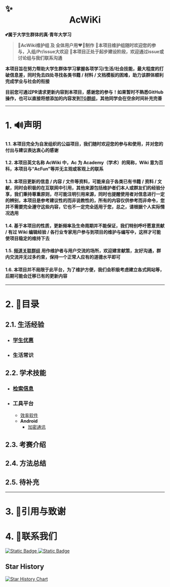 # ✨<center>AcWiKi<center>

**💕属于大学生群体的真·青年大学习**

> **🥰AcWiki维护组 及 全体用户用❤️‍🔥制作**
> **🎉本项目维护组随时欢迎您的参与，入组/Pr/issue大欢迎**
> **🚀本项目正处于起步建设阶段，欢迎通过issue或讨论组与我们联系沟通**

**本项目旨在努力帮助大学生群体学习掌握各项学习/生活/社会技能，最大程度的打破信息差，同时免去四处寻找各类书籍 / 材料 / 文档模板的困难，助力该群体顺利完成学业与社会的衔接**

**目前您可通过PR请求更新内容到本项目，感谢您的参与！如果暂时不熟悉GitHub操作，也可以直接将想添加的内容发到[TG群组](https://t.me/AcFourm)，其他同学会在空余时间补充完善**

---

# 1. 🔊声明

#### 1.1. 本项目完全为自发组织的公益项目，我们随时欢迎您的参与和使用，并对您的付出与建议表达衷心的感谢

#### 1.2. 本项目英文名称 AcWiki 中，Ac 为 Academy（学术）的简称，Wiki 意为百科，本项目与“AcFun”等并无主观或客观上的联系

#### 1.3. 本项目更新的信息 / 内容 / 文件等资料，可能来自于各类已有书籍 / 资料 / 文献，同时会积极的在互联网中引用，其他来源包括维护者们本人或群友们的经验分享，我们秉持尊重原则，尽可能注明引用来源，同时也提醒使用者对信息进行一定的辨别，本项目是参考建议性的而非说教性的，所有的内容仅供参考而非命令，您并不需要完全遵守这些内容，它也不一定完全适用于您，总之，请根据个人实际情况选用

#### 1.4. 基于本项目的性质，更新频率及生命周期并不能保证，我们特别呼吁愿意贡献 / 有过 Wiki 编辑经验 / 各行业专家用户参与到项目的维护与编写中，这样才可能使项目稳定的维持下去

#### 1.5. [频道关联群组](https://t.me/AcFourm) 用作维护者与用户交流的场所，欢迎建言献策，友好沟通，群内交流并无过多约束，保持一个正常人应有的道德水平即可

#### 1.6. 本项目并不局限于此平台，为了维护方便，我们会积极考虑建立各式网站等，后期可能会迁移已有的更新内容

---

# 2. 🎯目录

## 2.1. 生活经验

- ### [学生优惠](https://github.com/Ac-Wiki/AcWiKi/blob/main/01-student-discounts/README.md)
- ### 生活常识

## 2.2. 学术技能

- ### [检索信息](https://github.com/Ac-Wiki/AcWiKi/blob/main/02-search-platforms/README.md)
- ### 工具平台
  - [效率软件](https://github.com/Ac-Wiki/AcWiKi/blob/main/03-tools/效率软件.md)
  - **Android**
    - [加密通讯](https://github.com/Ac-Wiki/AcWiKi/blob/main/03-tools/Android/加密通讯.md)

## 2.3. 考赛介绍

## 2.4. 方法总结

## 2.5. 待补充

---

# 3. 📎引用与致谢

# 4. 💁联系我们

<a href="https://t.me/AcWiki">
 <img 
  alt="Static Badge"
  src="https://img.shields.io/badge/Telegram Channel-AcWiKi-blue?style=for-the-badge&logo=telegram&logoColor=white&logoSize=auto&labelColor=purple&color=blue&link=https%3A%2F%2Ft.me%2FAcWiki"
 />
</a>

<a href="https://t.me/AcFourm">
 <img 
  alt="Static Badge"
  src="https://img.shields.io/badge/Telegram Group-AcWiKi-blue?style=for-the-badge&logo=telegram&logoColor=white&logoSize=auto&labelColor=orange&color=blue&link=https%3A%2F%2Ft.me%2FAcWiki"
 />
</a>

## Star History

[![Star History Chart](https://api.star-history.com/svg?repos=Ac-Wiki/AcWiKi&type=Date)](https://star-history.com/#Ac-Wiki/AcWiKi&Date)
